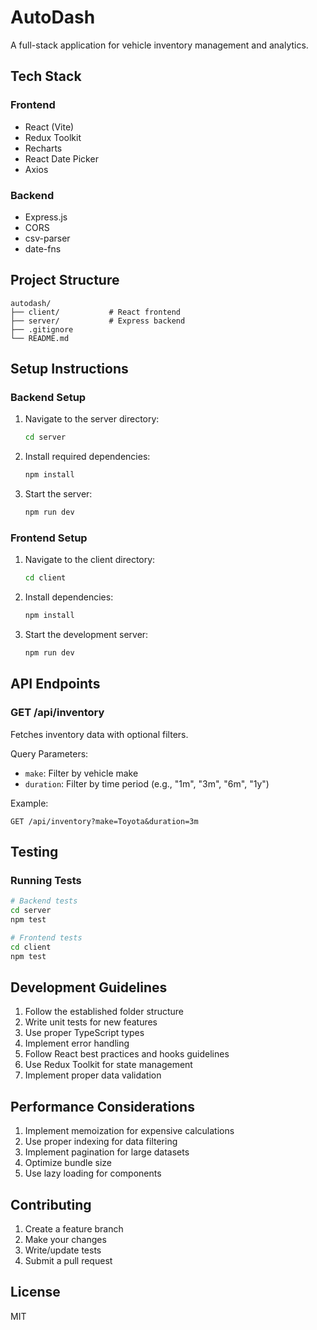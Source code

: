 # AutoDash

A full-stack application for vehicle inventory management and analytics.

## Tech Stack

### Frontend
- React (Vite)
- Redux Toolkit
- Recharts
- React Date Picker
- Axios

### Backend
- Express.js
- CORS
- csv-parser
- date-fns

## Project Structure
```
autodash/
├── client/           # React frontend
├── server/           # Express backend
├── .gitignore
└── README.md
```

## Setup Instructions

### Backend Setup
1. Navigate to the server directory:
   ```bash
   cd server
   ```

2. Install required dependencies:
   ```bash
   npm install 
   ```

3. Start the server:
   ```bash
   npm run dev
   ```

### Frontend Setup
1. Navigate to the client directory:
   ```bash
   cd client
   ```

2. Install dependencies:
   ```bash
   npm install
   ```

3. Start the development server:
   ```bash
   npm run dev
   ```

## API Endpoints

### GET /api/inventory
Fetches inventory data with optional filters.

Query Parameters:
- `make`: Filter by vehicle make
- `duration`: Filter by time period (e.g., "1m", "3m", "6m", "1y")

Example:
```
GET /api/inventory?make=Toyota&duration=3m
```

## Testing

### Running Tests
```bash
# Backend tests
cd server
npm test

# Frontend tests
cd client
npm test
```

## Development Guidelines

1. Follow the established folder structure
2. Write unit tests for new features
3. Use proper TypeScript types
4. Implement error handling
5. Follow React best practices and hooks guidelines
6. Use Redux Toolkit for state management
7. Implement proper data validation

## Performance Considerations

1. Implement memoization for expensive calculations
2. Use proper indexing for data filtering
3. Implement pagination for large datasets
4. Optimize bundle size
5. Use lazy loading for components

## Contributing

1. Create a feature branch
2. Make your changes
3. Write/update tests
4. Submit a pull request

## License

MIT
